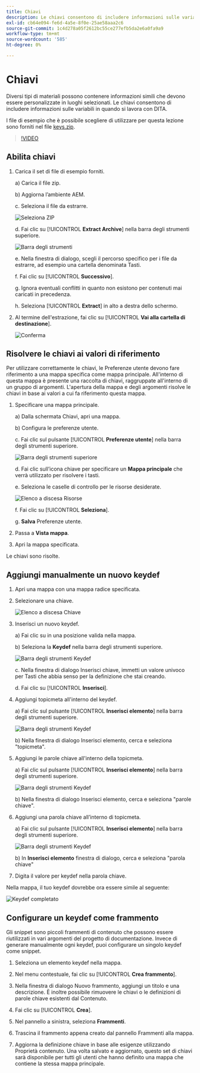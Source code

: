 ```yaml
---
title: Chiavi
description: Le chiavi consentono di includere informazioni sulle variabili quando si lavora con DITA nelle guide AEM
exl-id: cb64e094-fe6d-4a5e-8f0e-25ae58aaa2c6
source-git-commit: 1c4d278a05f2612bc55ce277efb5da2e6a0fa9a9
workflow-type: tm+mt
source-wordcount: '585'
ht-degree: 0%

---
```


# Chiavi

Diversi tipi di materiali possono contenere informazioni simili che devono essere personalizzate in luoghi selezionati. Le chiavi consentono di includere informazioni sulle variabili in quando si lavora con DITA.

I file di esempio che è possibile scegliere di utilizzare per questa lezione sono forniti nel file [keys.zip](assets/keys.zip).

>[!VIDEO](https://video.tv.adobe.com/v/342756?quality=12&learn=on)

## Abilita chiavi

1. Carica il set di file di esempio forniti.

   a) Carica il file zip.

   b) Aggiorna l’ambiente AEM.

   c. Seleziona il file da estrarre.

   ![Seleziona ZIP](images/lesson-9/select-zip.png)

   d. Fai clic su [!UICONTROL **Extract Archive**] nella barra degli strumenti superiore.

   ![Barra degli strumenti](images/lesson-9/extract-archive.png)

   e. Nella finestra di dialogo, scegli il percorso specifico per i file da estrarre, ad esempio una cartella denominata Tasti.

   f. Fai clic su [!UICONTROL **Successivo**].

   g. Ignora eventuali conflitti in quanto non esistono per contenuti mai caricati in precedenza.

   h. Seleziona [!UICONTROL **Extract**] in alto a destra dello schermo.

2. Al termine dell&#39;estrazione, fai clic su [!UICONTROL **Vai alla cartella di destinazione**].

   ![Conferma](images/lesson-9/go-to-target.png)

## Risolvere le chiavi ai valori di riferimento

Per utilizzare correttamente le chiavi, le Preferenze utente devono fare riferimento a una mappa specifica come mappa principale. All&#39;interno di questa mappa è presente una raccolta di chiavi, raggruppate all&#39;interno di un gruppo di argomenti. L&#39;apertura della mappa e degli argomenti risolve le chiavi in base ai valori a cui fa riferimento questa mappa.

1. Specificare una mappa principale.

   a) Dalla schermata Chiavi, apri una mappa.

   b) Configura le preferenze utente.

   c. Fai clic sul pulsante [!UICONTROL **Preferenze utente**] nella barra degli strumenti superiore.

   ![Barra degli strumenti superiore](images/lesson-9/author-view.png)

   d. Fai clic sull’icona chiave per specificare un **Mappa principale** che verrà utilizzato per risolvere i tasti.

   e. Seleziona le caselle di controllo per le risorse desiderate.

   ![Elenco a discesa Risorse](images/lesson-9/select-assets.png)

   f. Fai clic su [!UICONTROL **Seleziona**].

   g. **Salva** Preferenze utente.

2. Passa a **Vista mappa**.

3. Apri la mappa specificata.

Le chiavi sono risolte.

## Aggiungi manualmente un nuovo keydef

1. Apri una mappa con una mappa radice specificata.

2. Selezionare una chiave.

   ![Elenco a discesa Chiave](images/lesson-9/hybrid-key.png)

3. Inserisci un nuovo keydef.

   a) Fai clic su in una posizione valida nella mappa.

   b) Seleziona la **Keydef** nella barra degli strumenti superiore.

   ![Barra degli strumenti Keydef](images/lesson-9/key-icon.png)

   c. Nella finestra di dialogo Inserisci chiave, immetti un valore univoco per Tasti che abbia senso per la definizione che stai creando.

   d. Fai clic su [!UICONTROL **Inserisci**].

4. Aggiungi topicmeta all&#39;interno del keydef.

   a) Fai clic sul pulsante [!UICONTROL **Inserisci elemento**] nella barra degli strumenti superiore.

   ![Barra degli strumenti Keydef](images/lesson-9/add-icon.png)

   b) Nella finestra di dialogo Inserisci elemento, cerca e seleziona &quot;topicmeta&quot;.

5. Aggiungi le parole chiave all&#39;interno della topicmeta.

   a) Fai clic sul pulsante [!UICONTROL **Inserisci elemento**] nella barra degli strumenti superiore.

   ![Barra degli strumenti Keydef](images/lesson-9/add-icon.png)

   b) Nella finestra di dialogo Inserisci elemento, cerca e seleziona &quot;parole chiave&quot;.

6. Aggiungi una parola chiave all’interno di topicmeta.

   a) Fai clic sul pulsante [!UICONTROL **Inserisci elemento**] nella barra degli strumenti superiore.

   ![Barra degli strumenti Keydef](images/lesson-9/add-icon.png)

   b) In **Inserisci elemento** finestra di dialogo, cerca e seleziona &quot;parola chiave&quot;

7. Digita il valore per keydef nella parola chiave.

Nella mappa, il tuo keydef dovrebbe ora essere simile al seguente:

![Keydef completato](images/lesson-9/keydef.png)

## Configurare un keydef come frammento

Gli snippet sono piccoli frammenti di contenuto che possono essere riutilizzati in vari argomenti del progetto di documentazione. Invece di generare manualmente ogni keydef, puoi configurare un singolo keydef come snippet.

1. Seleziona un elemento keydef nella mappa.

2. Nel menu contestuale, fai clic su [!UICONTROL **Crea frammento**].

3. Nella finestra di dialogo Nuovo frammento, aggiungi un titolo e una descrizione.
È inoltre possibile rimuovere le chiavi o le definizioni di parole chiave esistenti dal Contenuto.

4. Fai clic su [!UICONTROL **Crea**].

5. Nel pannello a sinistra, seleziona **Frammenti**.

6. Trascina il frammento appena creato dal pannello Frammenti alla mappa.

7. Aggiorna la definizione chiave in base alle esigenze utilizzando Proprietà contenuto.
Una volta salvato e aggiornato, questo set di chiavi sarà disponibile per tutti gli utenti che hanno definito una mappa che contiene la stessa mappa principale.
